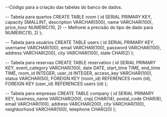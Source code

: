 
--Código para a criação das tabelas do banco de dados.

-- Tabela para quartos
CREATE TABLE room (
  id SERIAL PRIMARY KEY,
  capacity SMALLINT,
  description VARCHAR(500),
  name VARCHAR(100),
  price_hour NUMERIC(10, 2) -- Melhorei a precisão do tipo de dado para NUMERIC(10, 2)
);

-- Tabela para usuários
CREATE TABLE users (
  id SERIAL PRIMARY KEY,
  username VARCHAR(100),
  email VARCHAR(100),
  password VARCHAR(100),
  address VARCHAR(200),
  city VARCHAR(100),
  state CHAR(2)
);

-- Tabela para reservas
CREATE TABLE reservation (
  id SERIAL PRIMARY KEY,
  event_category VARCHAR(100),
  date DATE,
  start_time TIME,
  end_time TIME,
  room_id INTEGER,
  user_id INTEGER,
  access_key VARCHAR(100),
  status VARCHAR(50),
  FOREIGN KEY (room_id) REFERENCES room (id),
  FOREIGN KEY (user_id) REFERENCES users (id)
);

-- Tabela para empresas
CREATE TABLE company (
  id SERIAL PRIMARY KEY,
  business_name VARCHAR(200),
  cnpj CHAR(14),
  postal_code CHAR(8),
  email VARCHAR(100),
  address VARCHAR(200),
  city VARCHAR(100),
  neighborhood VARCHAR(100),
  telephone CHAR(20)
);
